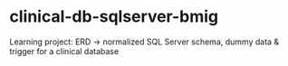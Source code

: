 # clinical-db-sqlserver-bmig
Learning project: ERD → normalized SQL Server schema, dummy data &amp; trigger for a clinical database 

